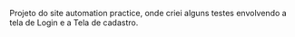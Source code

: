 Projeto do site automation practice, onde criei alguns testes envolvendo a tela de Login e a Tela de cadastro.